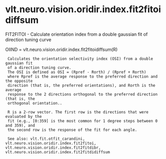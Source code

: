# vlt.neuro.vision.oridir.index.fit2fitoidiffsum

  FIT2FITOI - Calculate orientation index from a double gaussian fit of direction tuning curve
 
   OIIND = vlt.neuro.vision.oridir.index.fit2fitoidiffsum(R)
 
     Calculates the orientation selectivity index (OSI) from a double gaussian fit
     of a direction tuning curve.
     The OSI is defined as OSI = (Rpref - Rorth) / (Rpref + Rorth)
     where Rpref is the average response to the preferred direction and the opposite
     direction (that is, the preferred orientations), and Rorth is the average
     response to the 2 directions orthogonal to the preferred direction (that is, the
     orthogonal orientation..
 
     R is a 2-row vector. The first row is the directions that were evaluated by the
     fit (e.g., [0:359] is the most common for 1 degree steps between 0 and 359), and
     the second row is the response of the fit for each angle.
 
     See also: vlt.fit.otfit_carandini, vlt.neuro.vision.oridir.index.fit2fitoi, vlt.neuro.vision.oridir.index.fit2fitdibr, vlt.neuro.vision.oridir.index.fit2fitdidiffsum
